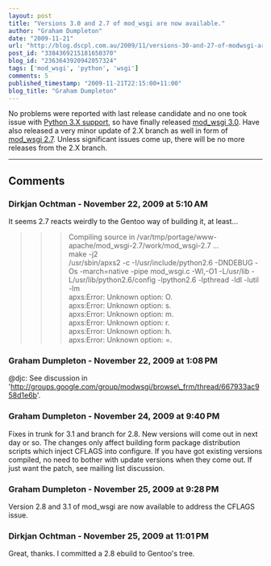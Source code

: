 ```yaml
---
layout: post
title: "Versions 3.0 and 2.7 of mod_wsgi are now available."
author: "Graham Dumpleton"
date: "2009-11-21"
url: "http://blog.dscpl.com.au/2009/11/versions-30-and-27-of-modwsgi-are-now.html"
post_id: "3384369215181650370"
blog_id: "2363643920942057324"
tags: ['mod_wsgi', 'python', 'wsgi']
comments: 5
published_timestamp: "2009-11-21T22:15:00+11:00"
blog_title: "Graham Dumpleton"
---
```


No problems were reported with last release candidate and no one took issue with [Python 3.X support](http://code.google.com/p/modwsgi/wiki/SupportForPython3X), so have finally released [mod\_wsgi 3.0](http://code.google.com/p/modwsgi/wiki/ChangesInVersion0300). Have also released a very minor update of 2.X branch as well in form of [mod\_wsgi 2.7](http://code.google.com/p/modwsgi/wiki/ChangesInVersion0207). Unless significant issues come up, there will be no more releases from the 2.X branch.

---

## Comments

### Dirkjan Ochtman - November 22, 2009 at 5:10 AM

It seems 2.7 reacts weirdly to the Gentoo way of building it, at least...  
  
>>> Compiling source in /var/tmp/portage/www-apache/mod\_wsgi-2.7/work/mod\_wsgi-2.7 ...  
make -j2   
/usr/sbin/apxs2 -c -I/usr/include/python2.6 -DNDEBUG -Os -march=native -pipe mod\_wsgi.c -Wl,-O1 -L/usr/lib -L/usr/lib/python2.6/config -lpython2.6 -lpthread -ldl -lutil -lm  
apxs:Error: Unknown option: O.  
apxs:Error: Unknown option: s.  
apxs:Error: Unknown option: m.  
apxs:Error: Unknown option: r.  
apxs:Error: Unknown option: h.  
apxs:Error: Unknown option: =.

### Graham Dumpleton - November 22, 2009 at 1:08 PM

@djc: See discussion in 'http://groups.google.com/group/modwsgi/browse\_frm/thread/667933ac958d1e6b'.

### Graham Dumpleton - November 24, 2009 at 9:40 PM

Fixes in trunk for 3.1 and branch for 2.8. New versions will come out in next day or so. The changes only affect building form package distribution scripts which inject CFLAGS into configure. If you have got existing versions compiled, no need to bother with update versions when they come out. If just want the patch, see mailing list discussion.

### Graham Dumpleton - November 25, 2009 at 9:28 PM

Version 2.8 and 3.1 of mod\_wsgi are now available to address the CFLAGS issue.

### Dirkjan Ochtman - November 25, 2009 at 11:01 PM

Great, thanks. I committed a 2.8 ebuild to Gentoo's tree.

